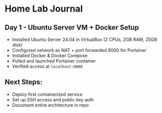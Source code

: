 # Home Lab Journal

## Day 1 - Ubuntu Server VM + Docker Setup
- Installed Ubuntu Server 24.04 in VirtualBox (2 CPUs, 2GB RAM, 25GB disk)
- Configured network as NAT + port forwarded 9000 for Portainer
- Installed Docker & Docker Compose
- Pulled and launched Portainer container
- Verified access at `localhost:9000`

## Next Steps:
- Deploy first containerized service
- Set up SSH access and public key auth
- Document entire architecture in repo

